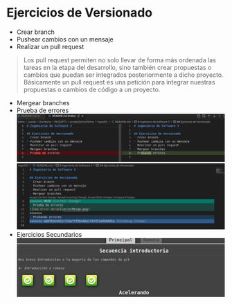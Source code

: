 # Ejercicios de Versionado 
- Crear branch
- Pushear cambios con un mensaje 
- Realizar un pull request 
> Los pull request permiten no solo llevar de forma más ordenada las tareas en la etapa del desarrollo, sino también crear propuestas o cambios que puedan ser integrados posteriormente a dicho proyecto. Básicamente un pull request es una petición para integrar nuestras propuestas o cambios de código a un proyecto.
- Mergear branches
- Prueba de errores
![img error merge](./imgs/errorMerge.png)
![img error merge](./imgs/errorMerge2.png)
- Ejercicios Secundarios
![img ej secundarios](./imgs/ejerciciosSecundarios.png)